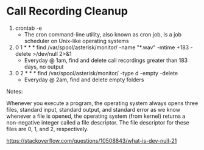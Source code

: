 # Call Recording Cleanup

1. crontab -e
    - The cron command-line utility, also known as cron job, is a job scheduler on Unix-like operating systems
2. 0 1 * * * find /var/spool/asterisk/monitor/ -name "*.wav" -mtime +183 -delete >/dev/null 2>&1
    - Everyday @ 1am, find and delete call recordings greater than 183 days, no output
3. 0 2 * * * find /var/spool/asterisk/monitor/ -type d -empty -delete
    - Everyday @ 2am, find and delete empty folders

Notes:

Whenever you execute a program, the operating system always opens three files, standard input, standard output, and standard error as we know whenever a file is opened, the operating system (from kernel) returns a non-negative integer called a file descriptor. The file descriptor for these files are 0, 1, and 2, respectively.

https://stackoverflow.com/questions/10508843/what-is-dev-null-21
